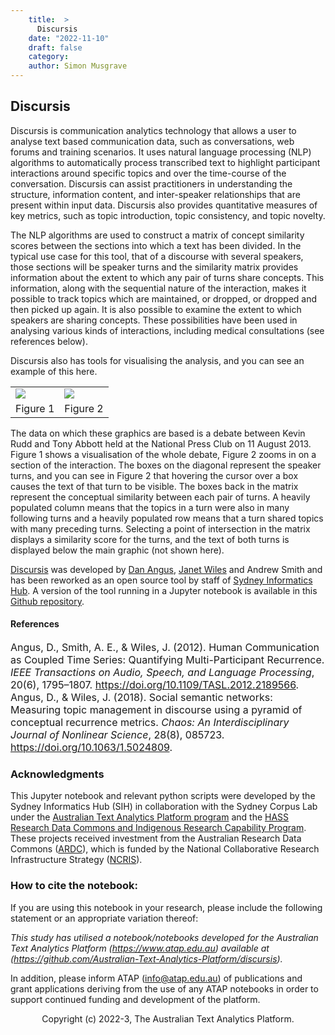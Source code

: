```yaml
---
    title:  >
      Discursis
    date: "2022-11-10"
    draft: false
    category:
    author: Simon Musgrave
---
```


## Discursis

Discursis is communication analytics technology that allows a user to analyse text based communication data, such as conversations, web forums and training scenarios. It uses natural language processing (NLP) algorithms to automatically process transcribed text to highlight participant interactions around specific topics and over the time-course of the conversation. Discursis can assist practitioners in understanding the structure, information content, and inter-speaker relationships that are present within input data. Discursis also provides quantitative measures of key metrics, such as topic introduction, topic consistency, and topic novelty.

The NLP algorithms are used to construct a matrix of concept similarity scores between the sections into which a text has been divided. In the typical use case for this tool, that of a discourse with several speakers, those sections will be speaker turns and the similarity matrix provides information about the extent to which any pair of turns share concepts. This information, along with the sequential nature of the interaction, makes it possible to track topics which are maintained, or dropped, or dropped and then picked up again. It is also possible to examine the extent to which speakers are sharing concepts. These possibilities have been used in analysing various kinds of interactions, including medical consultations (see references below).

Discursis also has tools for visualising the analysis, and you can see an example of this here.

<table>
<tr><td><img src= '../discursis1.jpg' /></td><td><img src= '../discursis2.jpg' /></td></tr>
<tr><td>Figure 1</td><td>Figure 2</td></tr>
</table>

The data on which these graphics are based is a debate between Kevin Rudd and Tony Abbott held at the National Press Club on 11 August 2013. Figure 1 shows a visualisation of the whole debate, Figure 2 zooms in on a section of the interaction. The boxes on the diagonal represent the speaker turns, and you can see in Figure 2 that hovering the cursor over a box causes the text of that turn to be visible. The boxes back in the matrix represent the conceptual similarity between each pair of turns. A heavily populated column means that the topics in a turn were also in many following turns and a heavily populated row means that a turn shared topics with many preceding turns. Selecting a point of intersection in the matrix displays a similarity score for the turns, and the text of both turns is displayed below the main graphic (not shown here).

[Discursis](https://itee.uq.edu.au/project/discursis) was developed by [Dan Angus](https://www.qut.edu.au/about/our-people/academic-profiles/daniel.angus), [Janet Wiles](https://itee.uq.edu.au/profile/2444/janet-wiles) and Andrew Smith and has been reworked as an open source tool by staff of [Sydney Informatics Hub](https://www.sydney.edu.au/research/facilities/sydney-informatics-hub.html). A version of the tool running in a Jupyter notebook is available in this [Github repository](https://github.com/Australian-Text-Analytics-Platform/discursis).

#### References

<div class="reference"><font size="3">Angus, D., Smith, A. E., & Wiles, J. (2012). Human Communication as Coupled Time Series: Quantifying Multi-Participant Recurrence. <i>IEEE Transactions on Audio, Speech, and Language Processing</i>, 20(6), 1795–1807. <a href="https://doi.org/10.1109/TASL.2012.2189566" target="_blank">https://doi.org/10.1109/TASL.2012.2189566</a>.</font></div>
<div class="reference"><font size="3">Angus, D., & Wiles, J. (2018). Social semantic networks: Measuring topic management in discourse using a pyramid of conceptual recurrence metrics. <i>Chaos: An Interdisciplinary Journal of Nonlinear Science</i>, 28(8), 085723. <a href="https://doi.org/10.1063/1.5024809" target="_blank">https://doi.org/10.1063/1.5024809</a>.</font></div>

### Acknowledgments

This Jupyter notebook and relevant python scripts were developed by the Sydney Informatics Hub (SIH) in collaboration with the Sydney Corpus Lab under the [Australian Text Analytics Platform program](https://doi.org/10.47486/PL074) and the [HASS Research Data Commons and Indigenous Research Capability Program](https://doi.org/10.47486/HIR001). These projects received investment from the Australian Research Data Commons ([ARDC](https://www.ardc.edu.au)), which is funded by the National Collaborative Research Infrastructure Strategy ([NCRIS](https://www.education.gov.au/ncris)).

### How to cite the notebook:

If you are using this notebook in your research, please include the following statement or an appropriate variation thereof:

_This study has utilised a notebook/notebooks developed for the Australian Text Analytics Platform (https://www.atap.edu.au) available at (https://github.com/Australian-Text-Analytics-Platform/discursis)._

In addition, please inform ATAP (info@atap.edu.au) of publications and grant applications deriving from the use of any ATAP notebooks in order to support continued funding and development of the platform.

<raw>

<div style="text-align: center;">Copyright (c) 2022-3, The Australian Text Analytics Platform.</div>

</raw>

